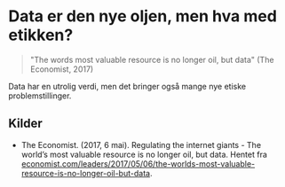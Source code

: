 Data er den nye oljen, men hva med etikken?
===========================================

> "The words most valuable resource is no longer oil,
> but data"
(The Economist, 2017)

Data har en utrolig verdi, men det bringer også mange nye etiske
problemstillinger.

## Kilder

* The Economist. (2017, 6 mai). Regulating the internet giants - The world’s
  most valuable resource is no longer oil, but data.
  Hentet fra [economist.com/leaders/2017/05/06/the-worlds-most-valuable-resource-is-no-longer-oil-but-data](
  https://www.economist.com/leaders/2017/05/06/the-worlds-most-valuable-resource-is-no-longer-oil-but-data).
